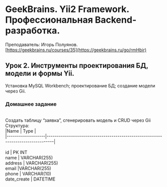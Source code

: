 # GeekBrains. Yii2 Framework. Профессиональная Backend-разработка.
Преподаватель: Игорь Полуянов.
<br>[https://geekbrains.ru/courses/35](https://geekbrains.ru/go/rmHbir)

## Урок 2. Инструменты проектирования БД, модели и формы Yii.
Установка MySQL Workbench; проектирование БД; создание модели через Gii.

### Домашнее задание

<br>Создать таблицу “заявка”, сгенерировать модель и CRUD через Gii
<br>Структура:
<br>|Name | Type |
<br>|-------------------|---------------------------------------------------------------------------------|
<br>
<br>id | PK INT
<br>name | VARCHAR(255)
<br>address | VARCHAR(255)
<br>email |VARCHAR(255)
<br>phone | VARCHAR(10)
<br>date_create | DATETIME